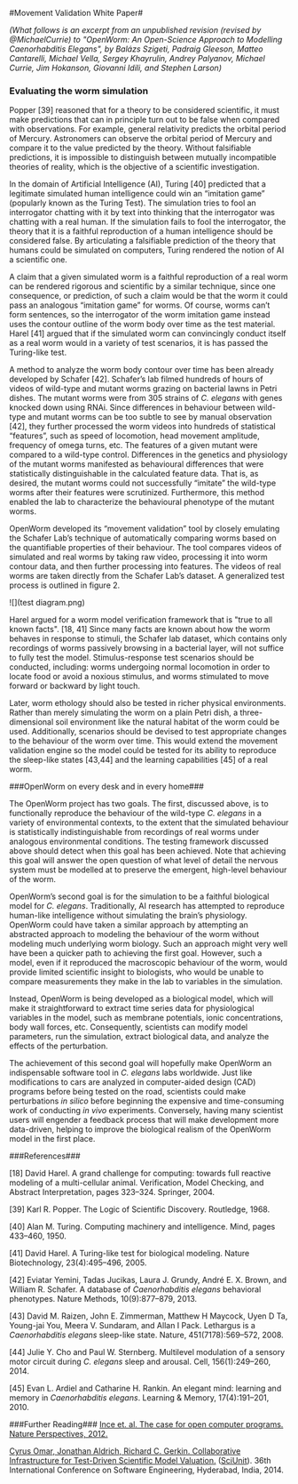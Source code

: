 #Movement Validation White Paper#

*(What follows is an excerpt from an unpublished revision (revised by @MichaelCurrie) to "OpenWorm: An Open-Science Approach to Modelling Caenorhabditis Elegans", by Balázs Szigeti, Padraig Gleeson, Matteo Cantarelli, Michael Vella, Sergey Khayrulin, Andrey Palyanov, Michael Currie, Jim Hokanson, Giovanni Idili, and Stephen Larson)*

### Evaluating the worm simulation ###

Popper [39] reasoned that for a theory to be considered scientific, it must make predictions that can in principle turn out to be false when compared with observations. For example, general relativity predicts the orbital period of Mercury. Astronomers can observe the orbital period of Mercury and compare it to the value predicted by the theory.  Without falsifiable predictions, it is impossible to distinguish between mutually incompatible theories of reality, which is the objective of a scientific investigation.

In the domain of Artificial Intelligence (AI), Turing [40] predicted that a legitimate simulated human intelligence could win an “imitation game” (popularly known as the Turing Test).  The simulation tries to fool an interrogator chatting with it by text into thinking that the interrogator was chatting with a real human.  If the simulation fails to fool the interrogator, the theory that it is a faithful reproduction of a human intelligence should be considered false.  By articulating a falsifiable prediction of the theory that humans could be simulated on computers, Turing rendered the notion of AI a scientific one.

A claim that a given simulated worm is a faithful reproduction of a real worm can be rendered rigorous and scientific by a similar technique, since one consequence, or prediction, of such a claim would be that the worm it could pass an analogous “imitation game” for worms.  Of course, worms can’t form sentences, so the interrogator of the worm imitation game instead uses the contour outline of the worm body over time as the test material.  Harel [41] argued that if the simulated worm can convincingly conduct itself as a real worm would in a variety of test scenarios, it is has passed the Turing-like test.

A method to analyze the worm body contour over time has been already developed by Schafer [42].  Schafer’s lab filmed hundreds of hours of videos of wild-type and mutant worms grazing on bacterial lawns in Petri dishes.  The mutant worms were from 305 strains of *C. elegans* with genes knocked down using RNAi.  Since differences in behaviour between wild-type and mutant worms can be too subtle to see by manual observation [42], they further processed the worm videos into hundreds of statistical “features”, such as speed of locomotion, head movement amplitude, frequency of omega turns, etc.  The features of a given mutant were compared to a wild-type control.  Differences in the genetics and physiology of the mutant worms manifested as behavioural differences that were statistically distinguishable in the calculated feature data.  That is, as desired, the mutant worms could not successfully “imitate” the wild-type worms after their features were scrutinized.  Furthermore, this method enabled the lab to characterize the behavioural phenotype of the mutant worms.

OpenWorm developed its “movement validation” tool by closely emulating the Schafer Lab’s technique of automatically comparing worms based on the quantifiable properties of their behaviour.  The tool compares videos of simulated and real worms by taking raw video, processing it into worm contour data, and then further processing into features.  The videos of real worms are taken directly from the Schafer Lab’s dataset.  A generalized test process is outlined in figure 2.

![](test diagram.png)

Harel argued for a worm model verification framework that is "true to all known facts". [18, 41]  Since many facts are known about how the worm behaves in response to stimuli, the Schafer lab dataset, which contains only recordings of worms passively browsing in a bacterial layer, will not suffice to fully test the model.  Stimulus-response test scenarios should be conducted, including: worms undergoing normal locomotion in order to locate food or avoid a noxious stimulus, and worms stimulated to move forward or backward by light touch.

Later, worm ethology should also be tested in richer physical environments.  Rather than merely simulating the worm on a plain Petri dish, a three-dimensional soil environment like the natural habitat of the worm could be used.  Additionally, scenarios should be devised to test appropriate changes to the behaviour of the worm over time.  This would extend the movement validation engine so the model could be tested for its ability to reproduce the sleep-like states [43,44] and the learning capabilities [45] of a real worm.

###OpenWorm on every desk and in every home###

The OpenWorm project has two goals.  The first, discussed above, is to functionally reproduce the behaviour of the wild-type *C. elegans* in a variety of environmental contexts, to the extent that the simulated behaviour is statistically indistinguishable from recordings of real worms under analogous environmental conditions.  The testing framework discussed above should detect when this goal has been achieved.  Note that achieving this goal will answer the open question of what level of detail the nervous system must be modelled at to preserve the emergent, high-level behaviour of the worm.

OpenWorm’s second goal is for the simulation to be a faithful biological model for *C. elegans*.  Traditionally, AI research has attempted to reproduce human-like intelligence without simulating the brain’s physiology. OpenWorm could have taken a similar approach by attempting an abstracted approach to modeling the behaviour of the worm without modeling much underlying worm biology. Such an approach might very well have been a quicker path to achieving the first goal.  However, such a model, even if it reproduced the macroscopic behaviour of the worm, would provide limited scientific insight to biologists, who would be unable to compare measurements they make in the lab to variables in the simulation.

Instead, OpenWorm is being developed as a biological model, which will make it straightforward to extract time series data for physiological variables in the model, such as membrane potentials, ionic concentrations, body wall forces, etc.  Consequently, scientists can modify model parameters, run the simulation, extract biological data, and analyze the effects of the perturbation.

The achievement of this second goal will hopefully make OpenWorm an indispensable software tool in *C. elegans* labs worldwide.  Just like modifications to cars are analyzed in computer-aided design (CAD) programs before being tested on the road, scientists could make perturbations *in silico* before beginning the expensive and time-consuming work of conducting *in vivo* experiments.  Conversely, having many scientist users will engender a feedback process that will make development more data-driven, helping to improve the biological realism of the OpenWorm model in the first place.

###References###

[18] David Harel. A grand challenge for computing: towards full reactive modeling of a multi-cellular
animal. Verification, Model Checking, and Abstract Interpretation, pages 323–324. Springer, 2004.

[39] Karl R. Popper. The Logic of Scientific Discovery. Routledge, 1968.

[40] Alan M. Turing. Computing machinery and intelligence. Mind, pages 433–460, 1950.

[41] David Harel. A Turing-like test for biological modeling. Nature Biotechnology, 23(4):495–496, 2005.

[42] Eviatar Yemini, Tadas Jucikas, Laura J. Grundy, André E. X. Brown, and William R. Schafer. A database
of *Caenorhabditis elegans* behavioral phenotypes. Nature Methods, 10(9):877–879, 2013.

[43] David M. Raizen, John E. Zimmerman, Matthew H Maycock, Uyen D Ta, Young-jai You, Meera V. Sundaram, and Allan I Pack. Lethargus is a *Caenorhabditis elegans* sleep-like state. Nature, 451(7178):569–572, 2008.

[44] Julie Y. Cho and Paul W. Sternberg. Multilevel modulation of a sensory motor circuit during *C. elegans* sleep and arousal. Cell, 156(1):249–260, 2014.

[45] Evan L. Ardiel and Catharine H. Rankin. An elegant mind: learning and memory in *Caenorhabditis elegans*. Learning & Memory, 17(4):191–201, 2010.


###Further Reading###
[Ince et. al.  The case for open computer programs.  Nature Perspectives, 2012.](http://www.nature.com/nature/journal/v482/n7386/full/nature10836.html)

[Cyrus Omar, Jonathan Aldrich, Richard C. Gerkin.  Collaborative Infrastructure for Test-Driven Scientific Model Valuation.](https://github.com/cyrus-/papers/raw/master/sciunit-icse14/sciunit-icse14.pdf)  ([SciUnit](https://github.com/scidash/sciunit)).  36th International Conference on Software Engineering, Hyderabad, India, 2014.
